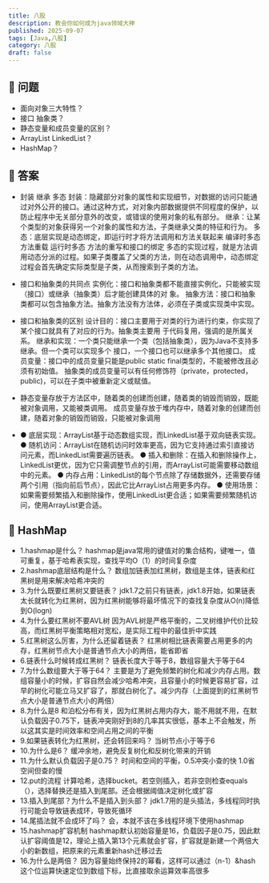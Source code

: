 ```yaml
---
title: 八股
description: 教会你如何成为java领域大神
published: 2025-09-07
tags: [Java,八股]
category: 八股
draft: false
---
```


## 📌 问题
- 面向对象三大特性？
- 接口 抽象类？
- 静态变量和成员变量的区别？
- ArrayList LinkedList？
- HashMap？
## 🧩 答案
- 封装 继承 多态
封装：隐藏部分对象的属性和实现细节，对数据的访问只能通过对外公开的接口。通过这种方式，对对象内部数据提供不同程度的保护，以防止程序中无关部分意外的改变，或错误的使用对象的私有部分。
继承：让某个类型的对象获得另一个对象的属性和方法，子类继承父类的特征和行为。
多态：底层实现是动态绑定，即运行时才将方法调用和方法关联起来
编译时多态 方法重载
运行时多态 方法的重写和接口的绑定
多态的实现过程，就是方法调用动态分派的过程。如果子类覆盖了父类的方法，则在动态调用中，动态绑定过程会首先确定实际类型是子类，从而搜索到子类的方法。

- 接口和抽象类的共同点
实例化：接口和抽象类都不能直接实例化，只能被实现（接口）或继承（抽象类）后才能创建具体的对
象。
抽象方法：接口和抽象类都可以包含抽象方法。抽象方法没有方法体，必须在子类或实现类中实现。

- 接口和抽象类的区别
设计目的：接口主要用于对类的行为进行约束，你实现了某个接口就具有了对应的行为。抽象类主要用
于代码复用，强调的是所属关系。
继承和实现：一个类只能继承一个类（包括抽象类），因为Java不支持多继承。但一个类可以实现多个
接口，一个接口也可以继承多个其他接口。
成员变量：接口中的成员变量只能是public static final类型的，不能被修改且必须有初始值。
抽象类的成员变量可以有任何修饰符（private，protected，public)，可以在子类中被重新定义或赋值。

- 静态变量存放于方法区中，随着类的创建而创建，随着类的销毁而销毁，既能被对象调用，又能被类调用。
成员变量存放于堆内存中，随着对象的创建而创建，随着对象的销毁而销毁，只能被对象调用

- ● 底层实现：ArrayList基于动态数组实现，而LinkedList基于双向链表实现。
● 随机访问：ArrayList在随机访问时效率更高，因为它支持通过索引直接访问元素，而LinkedList需要遍历链表。
● 插入和删除：在插入和删除操作上，LinkedList更优，因为它只需调整节点的引用，而ArrayList可能需要移动数组中的元素。
● 内存占用：LinkedList的每个节点除了存储数据外，还需要存储两个引用（指向前后节点），因此它比ArrayList占用更多内存。
● 使用场景：如果需要频繁插入和删除操作，使用LinkedList更合适；如果需要频繁随机访问，使用ArrayList更合适。


## 🧩 HashMap
- 1.hashmap是什么？
hashmap是java常用的键值对的集合结构，键唯一，值可重复，基于哈希表实现，查找平均O（1）的时间复杂度
- 2.hashmap底层结构是什么？
数组加链表加红黑树，数组是主体，链表和红黑树是用来解决哈希冲突的
- 3.为什么既要红黑树又要链表？
jdk1.7之前只有链表，jdk1.8开始，如果链表太长就转化为红黑树，因为红黑树能够将最坏情况下的查找复杂度从O(n)降低到O(logn)
- 4.为什么要红黑树不要AVL树
因为AVL树是严格平衡的，二叉树维护代价比较高，而红黑树平衡策略相对宽松，是实际工程中的最佳折中实践
- 5.红黑树这么厉害，为什么还留着链表？
红黑树相比链表需要占用更多的内存，红黑树节点大小是普通节点大小的两倍，能省即省
- 6.链表什么时候转成红黑树？
链表长度大于等于8，数组容量大于等于64
- 7.为什么数组要大于等于64？
主要是为了避免频繁的树化和减少内存占用。数组容量小的时候，扩容自然会减少哈希冲突，且容量小的时候更容易扩容，过早的树化可能立马又扩容了，那就白树化了。减少内存（上面提到的红黑树节点大小是普通节点大小的两倍）
- 8.为什么是8
和泊松分布有关，因为红黑树占用内存大，能不用就不用，在默认负载因子0.75下，链表冲突刚好到8的几率其实很低，基本上不会触发，所以这其实是时间效率和空间占用之间的平衡
- 9.如果链表转化为红黑树，还会转回来吗？
当树节点小于等于6
- 10.为什么是6？
缓冲余地，避免反复树化和反树化带来的开销
- 11.为什么默认负载因子是0.75？
时间和空间的平衡，0.5冲突小查的快 1.0省空间但查的慢
- 12.put的流程
计算哈希，选择bucket。若空则插入，若非空则检查equals（），选择替换还是插入到尾部。还会根据阈值决定树化或扩容
- 13.插入到尾部？为什么不是插入到头部？
jdk1.7用的是头插法，多线程同时执行可能会导致链表成环，导致死循环
- 14.尾插法就不会成环了吗？
会，本就不该在多线程环境下使用hashmap
- 15.hashmap扩容机制
hashmap默认初始容量是16，负载因子是0.75，因此默认扩容阈值是12，理论上插入第13个元素就会扩容，扩容就是新建一个两倍大小的新数组，把原来的元素重新hash迁移过去
- 16.为什么是两倍？
因为容量始终保持2的幂看，这样可以通过（n-1）&hash这个位运算快速定位到数组下标，比直接取余运算效率高很多
